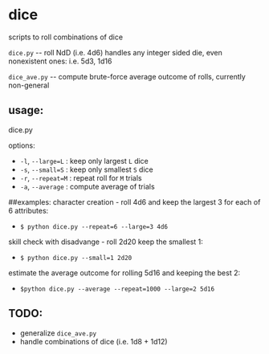 # dice
scripts to roll combinations of dice

`dice.py` -- roll NdD (i.e. 4d6)
handles any integer sided die, even nonexistent ones: i.e. 5d3, 1d16

`dice_ave.py` -- compute brute-force average outcome of rolls,
currently non-general

## usage:
dice.py

options:
 * `-l`, `--large=L` : keep only largest `L` dice
 * `-s`, `--small=S` : keep only smallest `S` dice
 * `-r`, `--repeat=M` : repeat roll for `M` trials
 * `-a`, `--average` : compute average of trials

##examples:
character creation - roll 4d6 and keep the largest 3 for each of 6 attributes:
 * `$ python dice.py --repeat=6 --large=3 4d6`

skill check with disadvange - roll 2d20 keep the smallest 1:
 * `$ python dice.py --small=1 2d20`

estimate the average outcome for rolling 5d16 and keeping the best 2:
 * `$python dice.py --average --repeat=1000 --large=2 5d16`

## TODO:
 * generalize `dice_ave.py`
 * handle combinations of dice (i.e. 1d8 + 1d12)
